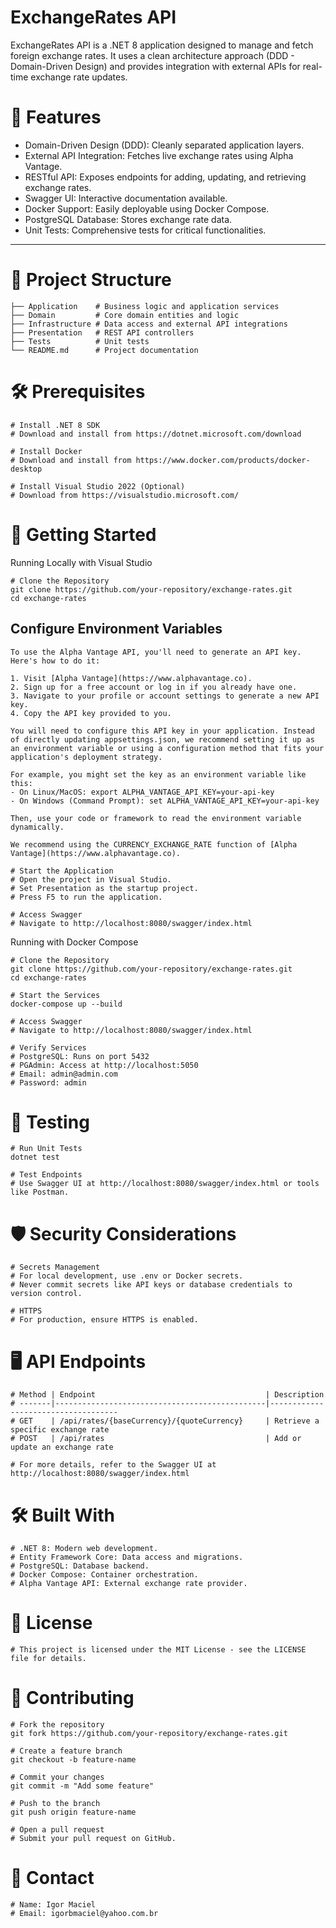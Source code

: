 # ExchangeRates API

ExchangeRates API is a .NET 8 application designed to manage and fetch foreign exchange rates. It uses a clean architecture approach (DDD - Domain-Driven Design) and provides integration with external APIs for real-time exchange rate updates.

# 🌟 Features

- Domain-Driven Design (DDD): Cleanly separated application layers.
- External API Integration: Fetches live exchange rates using Alpha Vantage.
- RESTful API: Exposes endpoints for adding, updating, and retrieving exchange rates.
- Swagger UI: Interactive documentation available.
- Docker Support: Easily deployable using Docker Compose.
- PostgreSQL Database: Stores exchange rate data.
- Unit Tests: Comprehensive tests for critical functionalities.

---

# 📂 Project Structure

```
├── Application    # Business logic and application services
├── Domain         # Core domain entities and logic
├── Infrastructure # Data access and external API integrations
├── Presentation   # REST API controllers
├── Tests          # Unit tests
└── README.md      # Project documentation
```

# 🛠️ Prerequisites
```
# Install .NET 8 SDK
# Download and install from https://dotnet.microsoft.com/download

# Install Docker
# Download and install from https://www.docker.com/products/docker-desktop

# Install Visual Studio 2022 (Optional)
# Download from https://visualstudio.microsoft.com/
```

# 🚀 Getting Started

Running Locally with Visual Studio

```
# Clone the Repository
git clone https://github.com/your-repository/exchange-rates.git
cd exchange-rates
```
## Configure Environment Variables  
```
To use the Alpha Vantage API, you'll need to generate an API key. Here's how to do it:  

1. Visit [Alpha Vantage](https://www.alphavantage.co).  
2. Sign up for a free account or log in if you already have one.  
3. Navigate to your profile or account settings to generate a new API key.  
4. Copy the API key provided to you.  

You will need to configure this API key in your application. Instead of directly updating appsettings.json, we recommend setting it up as an environment variable or using a configuration method that fits your application's deployment strategy.  

For example, you might set the key as an environment variable like this:  
- On Linux/MacOS: export ALPHA_VANTAGE_API_KEY=your-api-key 
- On Windows (Command Prompt): set ALPHA_VANTAGE_API_KEY=your-api-key 

Then, use your code or framework to read the environment variable dynamically.  

We recommend using the CURRENCY_EXCHANGE_RATE function of [Alpha Vantage](https://www.alphavantage.co).

# Start the Application
# Open the project in Visual Studio.
# Set Presentation as the startup project.
# Press F5 to run the application.

# Access Swagger
# Navigate to http://localhost:8080/swagger/index.html
```
Running with Docker Compose
```
# Clone the Repository
git clone https://github.com/your-repository/exchange-rates.git
cd exchange-rates

# Start the Services
docker-compose up --build

# Access Swagger
# Navigate to http://localhost:8080/swagger/index.html

# Verify Services
# PostgreSQL: Runs on port 5432
# PGAdmin: Access at http://localhost:5050
# Email: admin@admin.com
# Password: admin
```

# 🧪 Testing

```
# Run Unit Tests
dotnet test

# Test Endpoints
# Use Swagger UI at http://localhost:8080/swagger/index.html or tools like Postman.
```

# 🛡️ Security Considerations
```
# Secrets Management
# For local development, use .env or Docker secrets.
# Never commit secrets like API keys or database credentials to version control.

# HTTPS
# For production, ensure HTTPS is enabled.
```

# 🖥️ API Endpoints
```
# Method | Endpoint                                      | Description
# -------|-----------------------------------------------|------------------------------------
# GET    | /api/rates/{baseCurrency}/{quoteCurrency}     | Retrieve a specific exchange rate
# POST   | /api/rates                                    | Add or update an exchange rate

# For more details, refer to the Swagger UI at http://localhost:8080/swagger/index.html
```

# 🛠️ Built With
```
# .NET 8: Modern web development.
# Entity Framework Core: Data access and migrations.
# PostgreSQL: Database backend.
# Docker Compose: Container orchestration.
# Alpha Vantage API: External exchange rate provider.
```

# 📜 License
```
# This project is licensed under the MIT License - see the LICENSE file for details.
```

# 🤝 Contributing
```
# Fork the repository
git fork https://github.com/your-repository/exchange-rates.git

# Create a feature branch
git checkout -b feature-name

# Commit your changes
git commit -m "Add some feature"

# Push to the branch
git push origin feature-name

# Open a pull request
# Submit your pull request on GitHub.
```

# 📧 Contact
```
# Name: Igor Maciel
# Email: igorbmaciel@yahoo.com.br
```
